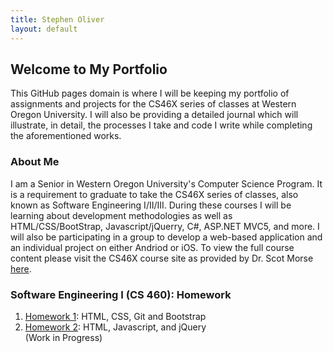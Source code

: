 ```yaml
---
title: Stephen Oliver
layout: default
---
```

## Welcome to My Portfolio

This GitHub pages domain is where I will be keeping my portfolio of assignments and projects for the CS46X series of classes at Western
Oregon University. I will also be providing a detailed journal which will illustrate, in detail, the processes I take and code I write while completing the aforementioned works.

### About Me

I am a Senior in Western Oregon University's Computer Science Program. It is a requirement to graduate to take the CS46X series of classes, also known as Software Engineering I/II/III. During these courses I will be learning about development methodologies as well as HTML/CSS/BootStrap, Javascript/jQuerry, C#, ASP.NET MVC5, and more. I will also be participating in a group to develop a web-based application and an individual project on either Andriod or iOS.
To view the full course content please visit the CS46X course site as provided by Dr. Scot Morse [here](http://www.wou.edu/~morses/classes/cs46x/index.html).

### Software Engineering I (CS 460): Homework

1. [Homework 1](CS460/HW1/index.md): HTML, CSS, Git and Bootstrap
2. [Homework 2](CS460/HW2/index.md): HTML, Javascript, and jQuery  <br />
   (Work in Progress)
